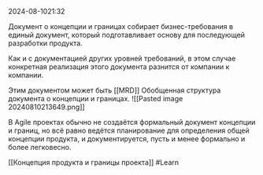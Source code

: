  2024-08-1021:32

Документ о концепции и границах собирает бизнес-требования в единый документ, который подготавливает основу для последующей разработки продукта.

Как и с документацией других уровней требований, в этом случае конкретная реализация этого документа разнится от компании к компании.

Этим документом может быть [[MRD]] 
Обобщенная структура документа о концепции и границах.
![[Pasted image 20240810213649.png]]

В Agile проектах обычно не создаётся формальный документ концепции и границ, но всё равно ведётся планирование для определения общей концепции продукта, и документируется, пусть и менее формально и более легковесно.

[[Концепция продукта и границы проекта]]
#Learn